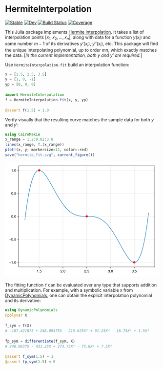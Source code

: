 # HermiteInterpolation

[![Stable](https://img.shields.io/badge/docs-stable-blue.svg)](https://kbarros.github.io/HermiteInterpolation.jl/stable/)
[![Dev](https://img.shields.io/badge/docs-dev-blue.svg)](https://kbarros.github.io/HermiteInterpolation.jl/dev/)
[![Build Status](https://github.com/kbarros/HermiteInterpolation.jl/actions/workflows/CI.yml/badge.svg?branch=main)](https://github.com/kbarros/HermiteInterpolation.jl/actions/workflows/CI.yml?query=branch%3Amain)
[![Coverage](https://codecov.io/gh/kbarros/HermiteInterpolation.jl/branch/main/graph/badge.svg)](https://codecov.io/gh/kbarros/HermiteInterpolation.jl)

This Julia package implements [Hermite interpolation](https://en.wikipedia.org/wiki/Hermite_interpolation). It takes a list of interpolation points $[x_1, x_2, …, x_n]$, along with data for a
function $y(x_i)$ and some number $m-1$ of its derivatives $y'(x_i)$, $y''(x_i)$, etc. This package will find the unique interpolating polynomial, up to order $m n$, which exactly matches the data. [_In the current implementation, both $y$ and $y'$ are required._]

Use `HermiteInterpolation.fit` build an interpolation function:

```jl
x = [1.5, 2.5, 3.5]
y = [1, 0, -1]
yp = [0, 0, 0]

import HermiteInterpolation
f = HermiteInterpolation.fit(x, y, yp)

@assert f(1.5) ≈ 1.0
```

Verify visually that the resulting curve matches the sample data for both $y$ and $y'$:

```jl
using CairoMakie
x_range = 1.2:0.02:3.8
lines(x_range, f.(x_range))
plot!(x, y; markersize=12, color=:red)
save("hermite_fit.svg", current_figure())
```

<img src="./assets/hermite_fit.svg"></img>


The fitting function `f` can be evaluated over any type that supports addition and multiplication. For example, with a symbolic variable `X` from [DynamicPolynomials](https://github.com/JuliaAlgebra/DynamicPolynomials.jl), one can obtain the explicit interpolation polynomial and its derivative:

```jl
using DynamicPolynomials
@polyvar X

f_sym = f(X)
# -107.421875 + 246.09375X - 215.625X² + 91.25X³ - 18.75X⁴ + 1.5X⁵

fp_sym = differentiate(f_sym, X)
# 246.09375 - 431.25X + 273.75X² - 75.0X³ + 7.5X⁴

@assert f_sym(1.5) ≈ 1
@assert fp_sym(1.5) ≈ 0
```

